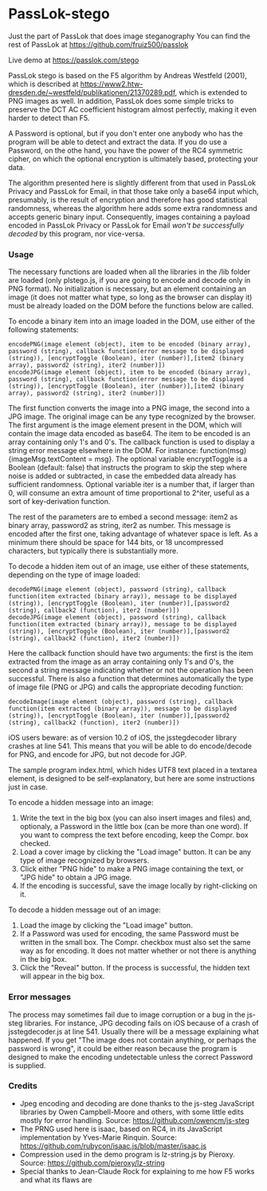 # PassLok-stego
Just the part of PassLok that does image steganography
You can find the rest of PassLok at https://github.com/fruiz500/passlok

Live demo at https://passlok.com/stego

PassLok stego is based on the F5 algorithm by Andreas Westfeld (2001), which is described at https://www2.htw-dresden.de/~westfeld/publikationen/21370289.pdf, which is extended to PNG images as well. In addition, PassLok does some simple tricks to preserve the DCT AC coefficient histogram almost perfectly, making it even harder to detect than F5.

A Password is optional, but if you don't enter one anybody who has the program will be able to detect and extract the data. If you do use a Password, on the othe hand, you have the power of the RC4 symmetric cipher, on which the optional encryption is ultimately based, protecting your data.

The algorithm presented here is slightly different from that used in PassLok Privacy and PassLok for Email, in that those take only a base64 input which, presumably, is the result of encryption and therefore has good statistical randomness, whereas the algorithm here adds some extra randomness and accepts generic binary input. Consequently, images containing a payload encoded in PassLok Privacy or PassLok for Email _won't be successfully decoded_ by this program, nor vice-versa.

### Usage
The necessary functions are loaded when all the libraries in the /lib folder are loaded (only plstego.js, if you are going to encode and decode only in PNG format). No initialization is necessary, but an element containing an image (it does not matter what type, so long as the browser can display it) must be already loaded on the DOM before the functions below are called.

To encode a binary item into an image loaded in the DOM, use either of the following statements:

	encodePNG(image element (object), item to be encoded (binary array), password (string), callback function(error message to be displayed (string)), [encryptToggle (Boolean), iter (number)],[item2 (binary array), password2 (string), iter2 (number)])
	encodeJPG(image element (object), item to be encoded (binary array), password (string), callback function(error message to be displayed (string)), [encryptToggle (Boolean), iter (number)],[item2 (binary array), password2 (string), iter2 (number)])
	
The first function converts the image into a PNG image, the second into a JPG image. The original image can be any type recognized by the browser. The first argument is the image element present in the DOM, which will contain the image data encoded as base64. The item to be encoded is an array containing only 1's and 0's. The callback function is used to display a string error message elsewhere in the DOM. For instance: function(msg){imageMsg.textContent = msg}. The optional variable encryptToggle is a Boolean (default: false) that instructs the program to skip the step where noise is added or subtracted, in case the embedded data already has sufficient randomness. Optional variable iter is a number that, if larger than 0, will consume an extra amount of time proportional to 2^iter, useful as a sort of key-derivation function.
	
The rest of the parameters are to embed a second message: item2 as binary array, password2 as string, iter2 as number. This message is encoded after the first one, taking advantage of whatever space is left. As a minimum there should be space for 144 bits, or 18 uncompressed characters, but typically there is substantially more.
	
To decode a hidden item out of an image, use either of these statements, depending on the type of image loaded:
	
	decodePNG(image element (object), password (string), callback function(item extracted (binary array)), message to be displayed (string)), [encryptToggle (Boolean), iter (number)],[password2 (string), callback2 (function), iter2 (number)])
	decodeJPG(image element (object), password (string), callback function(item extracted (binary array)), message to be displayed (string)), [encryptToggle (Boolean), iter (number)],[password2 (string), callback2 (function), iter2 (number)])
	
Here the callback function should have two arguments: the first is the item extracted from the image as an array containing only 1's and 0's, the second a string message indicating whether or not the operation has been successful. There is also a function that determines automatically the type of image file (PNG or JPG) and calls the appropriate decoding function:
	
	decodeImage(image element (object), password (string), callback function(item extracted (binary array)), message to be displayed (string)), [encryptToggle (Boolean), iter (number)],[password2 (string), callback2 (function), iter2 (number)])
	
iOS users beware: as of version 10.2 of iOS, the jsstegdecoder library crashes at line 541. This means that you will be able to do encode/decode for PNG, and encode for JPG, but not decode for JGP.
	
The sample program index.html, which hides UTF8 text placed in a textarea element, is designed to be self-explanatory, but here are some instructions just in case.

To encode a hidden message into an image:

1. Write the text in the big box (you can also insert images and files) and, optionaly, a Password in the little box (can be more than one word). If you want to compress the text before encoding, keep the Compr. box checked.
2. Load a cover image by clicking the "Load image" button. It can be any type of image recognized by browsers.
3. Click either "PNG hide" to make a PNG image containing the text, or "JPG hide" to obtain a JPG image.
4. If the encoding is successful, save the image locally by right-clicking on it.

To decode a hidden message out of an image:

1. Load the image by clicking the "Load image" button.
2. If a Password was used for encoding, the same Password must be written in the small box. The Compr. checkbox must also set the same way as for encoding. It does not matter whether or not there is anything in the big box.
3. Click the "Reveal" button. If the process is successful, the hidden text will appear in the big box.

### Error messages
The process may sometimes fail due to image corruption or a bug in the js-steg libraries. For instance, JPG decoding fails on iOS because of a crash of jsstegdecoder.js at line 541. Usually there will be a message explaining what happened. If you get "The image does not contain anything, or perhaps the password is wrong", it could be either reason because the program is designed to make the encoding undetectable unless the correct Password is supplied.

### Credits
* Jpeg encoding and decoding are done thanks to the js-steg JavaScript libraries by Owen Campbell-Moore and others, with some little edits mostly for error handling. Source: https://github.com/owencm/js-steg
* The PRNG used here is isaac, based on RC4, in its JavaScript implementation by Yves-Marie Rinquin. Source: https://github.com/rubycon/isaac.js/blob/master/isaac.js
* Compression used in the demo program is lz-string.js by Pieroxy. Source: https://github.com/pieroxy/lz-string
* Special thanks to Jean-Claude Rock for explaining to me how F5 works and what its flaws are
